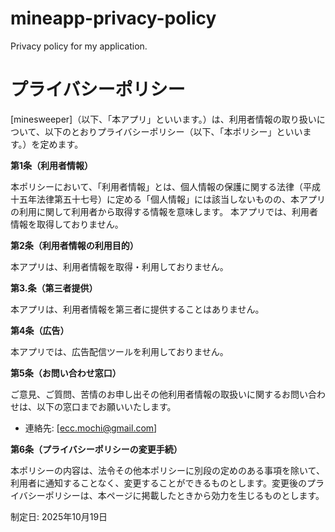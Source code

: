 # mineapp-privacy-policy
Privacy policy for my application.
# プライバシーポリシー

[minesweeper]（以下、「本アプリ」といいます。）は、利用者情報の取り扱いについて、以下のとおりプライバシーポリシー（以下、「本ポリシー」といいます。）を定めます。

**第1条（利用者情報）**

本ポリシーにおいて、「利用者情報」とは、個人情報の保護に関する法律（平成十五年法律第五十七号）に定める「個人情報」には該当しないものの、本アプリの利用に関して利用者から取得する情報を意味します。
本アプリでは、利用者情報を取得しておりません。

**第2条（利用者情報の利用目的）**

本アプリは、利用者情報を取得・利用しておりません。

**第3.条（第三者提供）**

本アプリは、利用者情報を第三者に提供することはありません。

**第4条（広告）**

本アプリでは、広告配信ツールを利用しておりません。

**第5条（お問い合わせ窓口）**

ご意見、ご質問、苦情のお申し出その他利用者情報の取扱いに関するお問い合わせは、以下の窓口までお願いいたします。

- 連絡先: [ecc.mochi@gmail.com]

**第6条（プライバシーポリシーの変更手続）**

本ポリシーの内容は、法令その他本ポリシーに別段の定めのある事項を除いて、利用者に通知することなく、変更することができるものとします。変更後のプライバシーポリシーは、本ページに掲載したときから効力を生じるものとします。

制定日: 2025年10月19日
